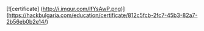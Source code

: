 [![certificate] (http://i.imgur.com/lfYsAwP.png)] (https://hackbulgaria.com/education/certificate/812c5fcb-2fc7-45b3-82a7-2b56eb0b2e14/)
